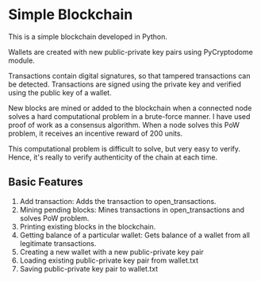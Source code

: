 # Simple Blockchain

This is a simple blockchain developed in Python.

Wallets are created with new public-private key pairs using PyCryptodome module.

Transactions contain digital signatures, so that tampered transactions can be detected. Transactions are signed using the private key and verified using the public key of a wallet.

New blocks are mined or added to the blockchain when a connected node solves a hard computational problem in a brute-force manner. I have used proof of work as a consensus algorithm. When a node solves this PoW problem, it receives an incentive reward of 200 units.

This computational problem is difficult to solve, but very easy to verify. Hence, it's really to verify authenticity of the chain at each time.


## Basic Features

1. Add transaction: Adds the transaction to open_transactions.
2. Mining pending blocks: Mines transactions in open_transactions and solves PoW problem.
3. Printing existing blocks in the blockchain.
4. Getting balance of a particular wallet: Gets balance of a wallet from all legitimate transactions.
5. Creating a new wallet with a new public-private key pair
6. Loading existing public-private key pair from wallet.txt
7. Saving public-private key pair to wallet.txt
